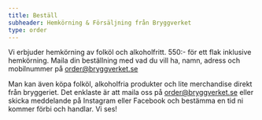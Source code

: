 ```yaml
---
title: Beställ
subheader: Hemkörning & Försäljning från Bryggverket
type: order
---
```


Vi erbjuder hemkörning av folköl och alkoholfritt. 550:- för ett flak inklusive hemkörning. Maila din beställning med vad du vill ha, namn, adress och mobilnummer på order@bryggverket.se

Man kan även köpa folköl, alkoholfria produkter och lite merchandise direkt från bryggeriet. Det enklaste är att maila oss på order@bryggverket.se eller skicka meddelande på Instagram eller Facebook och bestämma en tid ni kommer förbi och handlar. Vi ses!
